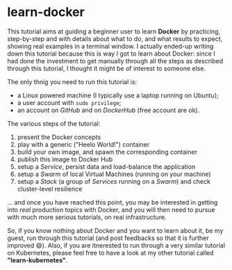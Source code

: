# learn-docker

This tutorial aims at guiding a beginner user to learn **Docker** by practicing, step-by-step and with details about what to do, and what results to expect, showing real examples in a terminal window. I actually ended-up writing down this tutorial because this is way *I* got to learn about Docker: since I had done the investment to get manually through all the steps as described through this tutorial, I thought it might be of interest to someone else.

The only thnig you need to run this tutorial is:

* a Linux powered machine (I typically use a laptop running on Ubuntu);
* a user account with `sudo privilege`;
* an account on *GitHub* and on *DockerHub* (free account are ok).

The various steps of the tutorial:

1. present the Docker concepts
1. play with a generic ("Heelo World!") container
1. build your own image, and spawn the corresponding container
1. publish this image to Docker Hub
1. setup a *Service*, persist data and load-balance the application
1. setup a *Swarm* of local Virtual Machines (running on your machine)
1. setup a *Stack* (a group of *Services* running on a *Swarm*) and check cluster-level resilience

... and once you have reached this point, you may be interested in getting into *real* production topics with Docker, and you will then need to pursue with much more serious tutorials, on real infrastructure.

So, if you know nothing about Docker and you want to learn about it, be my guest, run through this tutorial (and post feedbacks so that it is further improved :smile:).
Also, if you are itnerested to run through a very similar tutorial on Kubernetes, please feel free to have a look at my other tutorial called **"learn-kubernetes"**.


